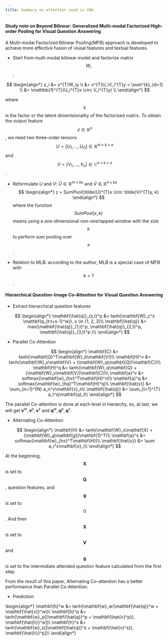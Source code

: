 ```yaml
---
title: Summary on attention used in VQA 
---
```


#### Study note on Beyond Bilinear: Generalized Multi-modal Factorized High-order Pooling for Visual Question Answering

A Multi-modal Factorized Bilinear Pooling(MFB) approach is developed to achieve more effective fusion of viusal features and textual features.
* Start from multi-modal bilinear model and factorize matrix $$ W_i $$:

$$
\begin{align*}
z_i &= x^{T}W_iy \\
&= x^{T}U_iV_i^{T}y = \sum^{k}_{d=1} \\
&= \mathbb{1}^{T}(U_i^{T}x \circ V_i^{T}y) \\
\end{align*}
$$

where $$k$$ is the factor or the latent dimentsionality of the factorized matrix. To obtain the output feature $$z \in \mathbb R^o $$, we need two three-order tensors $$ U = [U_1, \dots, U_O] \in \mathbb R^{m\times k \times o}$$ and $$ V = [V_1, \dots, V_o] \in \mathbb V^{n\times k \times o} $$.
* Reformulate $U$ and $V$: $\tilde{U} \in \mathbb{R}^{m \times ko}$ and $\tilde{V} \in \mathbb{R}^{n \times ko}$
$$
\begin{align*}
z = SumPool(\tilde{U}^{T}x \circ \tilde{V}^{T}y, k)
\end{align*}
$$
where the function $$ SumPool(x, k) $$ means using a one-dimensional non-overlapped window with the size $$k$$ to perform sum pooling over $$x$$.

* Relation to MLB: according to the author, MLB is a special case of MFB with $$k = 1$$.

#### Hierarchical Question-Image Co-Attention for Visual Question Answering
* Extract hierarchical question features

$$
\begin{align*}
\mathbf{\hat{q}}_{s,t}^p &= tanh(\mathbf{W}_c^s \mathbf{q_{t:t+s-1}^w)}, s \in {1, 2, 3}\\
\mathbf{\hat{q}} &= max(\mathbf{\hat{q}}_{1,t}^p, \mathbf{\hat{q}}_{2,t}^p, \mathbf{\hat{q}}_{3,t}^p )\\
\end{align*}
$$

* Parallel Co-Attention

$$
\begin{align*}
\mathbf{C} &= tanh(\mathbf{Q}^T\mathbf{W}_b\mathbf{V})\\
\mathbf{H}^v &= tanh(\mathbf{W}_v\mathbf{V} + (\mathbf{W}_q\mathbf{Q})\mathbf{C})\\
\mathbf{H}^q &= tanh(\mathbf{W}_q\mathbf{Q} + (\mathbf{W}_v\mathbf{V})\mathbf{C})\\
\mathbf{a}^v &= softmax(\mathbf{w}_{hv}^T\mathbf{H}^v)\\
\mathbf{a}^q &= softmax(\mathbf{w}_{hq}^T\mathbf{H}^q)\\
\mathbf{\hat{v}} &= \sum_{n=1}^{N} a_n^v\mathbf{v}_n\\
\mathbf{\hat{q}} &= \sum_{t=1}^{T} a_t^q\mathbf{q}_t\\
\end{align*}
$$

The parallel Co-attention is done at each level in hierarchy, so, at last, we will get $\mathbf{v}^w, \mathbf{v}^p, \mathbf{v}^s$ and $\mathbf{q}^w, \mathbf{q}^p, \mathbf{q}^s$.
* Alternating Co-Attention

$$
\begin{align*}
\mathbf{H} &= tanh(\mathbf{W}_x\mathbf{X} + (\mathbf{W}_g\mathbf{g})\mathbf{1}^T)\\
\mathbf{a}^x &= softmax(\mathbf{w}_{hx}^T\mathbf{H})\\
\mathbf{\hat{x}} &= \sum a_i^x\mathbf{x}_i\\
\end{align*}
$$

At the beginning, $$\mathbf{X}$$ is set to $$\mathbf{Q}$$, question features, and $$\mathbf{g}$$ is set to $$0$$. And then $$\mathbf{X}$$ is set to $$\mathbf{V}$$ and $$\mathbf{g}$$ is set to the intermidiate attended question feature calculated from the first step.

From the result of this paper, Alternating Co-attention has a better performance than Parallel Co-Attention.

* Prediction

\begin{align*}
\mathbf{h}^w &= tanh(\mathbf{w}_w(\mathbf{\hat{q}}^w + \mathbf{\hat{v}}^w))\\
\mathbf{h}^p &= tanh(\mathbf{w}_p[(\mathbf{\hat{q}}^p + \mathbf{\hat{v}^p}), \mathbf{\hat{h}}^w])\\
\mathbf{h}^s &= tanh(\mathbf{w}_s[(\mathbf{\hat{q}}^s + \mathbf{\hat{v}^s}), \mathbf{\hat{h}}^p])\\
\end{align*}


